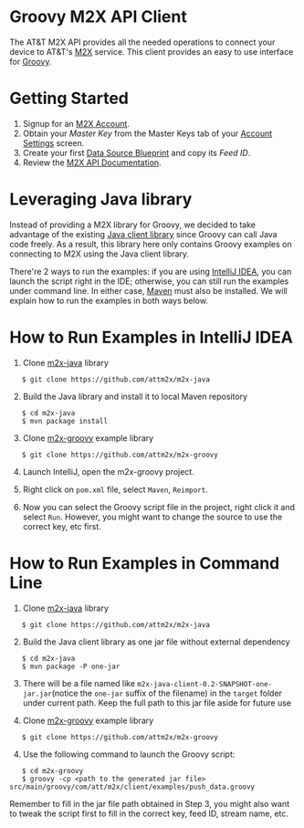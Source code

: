 Groovy M2X API Client
========================

The AT&T M2X API provides all the needed operations to connect your device to AT&T's [M2X](http://m2x.att.com) service. 
This client provides an easy to use interface for [Groovy](http://groovy.codehaus.org).


Getting Started
==========================
1. Signup for an [M2X Account](https://m2x.att.com/signup).
2. Obtain your _Master Key_ from the Master Keys tab of your [Account Settings](https://m2x.att.com/account) screen.
2. Create your first [Data Source Blueprint](https://m2x.att.com/blueprints) and copy its _Feed ID_.
3. Review the [M2X API Documentation](https://m2x.att.com/developer/documentation/overview).


Leveraging Java library
=======================

Instead of providing a M2X library for Groovy, we decided to take advantage of the existing [Java client library](https://github.com/attm2x/m2x-java) since Groovy can call Java code freely. As a result, this library here only contains Groovy examples on connecting to M2X using the Java client library.

There're 2 ways to run the examples: if you are using [IntelliJ IDEA](http://www.jetbrains.com/idea/), you can launch the script right in the IDE; otherwise, you can still run the examples under command line. In either case, [Maven](http://maven.apache.org/) must also be installed. We will explain how to run the examples in both ways below.

How to Run Examples in IntelliJ IDEA
====================================

1. Clone [m2x-java](https://github.com/attm2x/m2x-java) library

```
   $ git clone https://github.com/attm2x/m2x-java
```

2. Build the Java library and install it to local Maven repository

```
   $ cd m2x-java
   $ mvn package install
```

3. Clone [m2x-groovy](https://github.com/attm2x/m2x-groovy) example library

```
   $ git clone https://github.com/attm2x/m2x-groovy
```

4. Launch IntelliJ, open the m2x-groovy project.

5. Right click on `pom.xml` file, select `Maven`, `Reimport`.

6. Now you can select the Groovy script file in the project, right click it and select `Run`. However, you might want to change the source to use the correct key, etc first.

How to Run Examples in Command Line
===================================

1. Clone [m2x-java](https://github.com/attm2x/m2x-java) library

```
   $ git clone https://github.com/attm2x/m2x-java
```

2. Build the Java client library as one jar file without external dependency

```
   $ cd m2x-java
   $ mvn package -P one-jar
```

3. There will be a file named like `m2x-java-client-0.2-SNAPSHOT-one-jar.jar`(notice the `one-jar` suffix of the filename) in the `target` folder under current path. Keep the full path to this jar file aside for future use

3. Clone [m2x-groovy](https://github.com/attm2x/m2x-groovy) example library

```
   $ git clone https://github.com/attm2x/m2x-groovy
```

4. Use the following command to launch the Groovy script:

```
   $ cd m2x-groovy
   $ groovy -cp <path to the generated jar file> src/main/groovy/com/att/m2x/client/examples/push_data.groovy
```

   Remember to fill in the jar file path obtained in Step 3, you might also want to tweak the script first to fill in the correct key, feed ID, stream name, etc.
